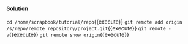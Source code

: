 #### Solution


`cd /home/scrapbook/tutorial/repo`{{execute}}
`git remote add origin /s/repo/remote_repository/project.git`{{execute}}
`git remote -v`{{execute}}
`git remote show origin`{{execute}}